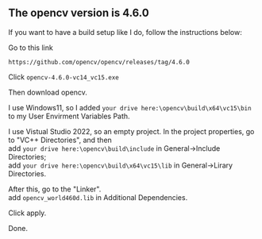 ## The opencv version is 4.6.0

If you want to have a build setup like I do, follow the instructions below:

Go to this link
```
https://github.com/opencv/opencv/releases/tag/4.6.0
```
Click ```opencv-4.6.0-vc14_vc15.exe```

Then download opencv.

I use Windows11, so I added ```your drive here:\opencv\build\x64\vc15\bin``` to my User Envirment Variables Path.

I use Vistual Studio 2022, so an empty project. In the project properties, go to "VC++ Directories", and then <br/>
add ```your drive here:\opencv\build\include``` in General->Include Directories; <br/>
add ```your drive here:\opencv\build\x64\vc15\lib``` in General->Lirary Directories. <br/>

After this, go to the "Linker". <br/>
add ```opencv_world460d.lib``` in Additional Dependencies.

Click apply. 

Done.


